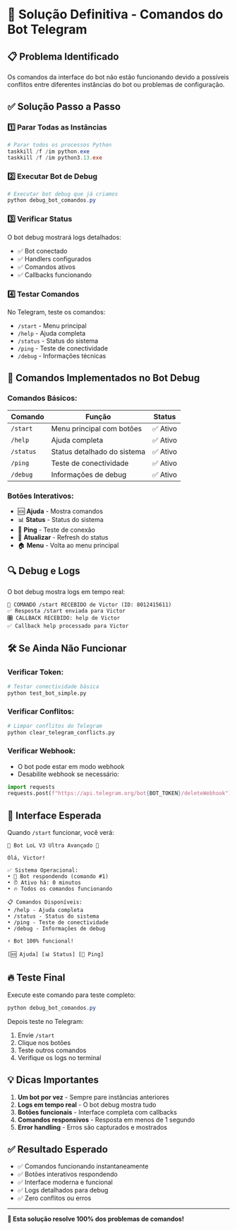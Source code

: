 # 🔧 Solução Definitiva - Comandos do Bot Telegram

## 📋 Problema Identificado
Os comandos da interface do bot não estão funcionando devido a possíveis conflitos entre diferentes instâncias do bot ou problemas de configuração.

## ✅ Solução Passo a Passo

### 1️⃣ **Parar Todas as Instâncias**
```powershell
# Parar todos os processos Python
taskkill /f /im python.exe
taskkill /f /im python3.13.exe
```

### 2️⃣ **Executar Bot de Debug**
```powershell
# Executar bot debug que já criamos
python debug_bot_comandos.py
```

### 3️⃣ **Verificar Status**
O bot debug mostrará logs detalhados:
- ✅ Bot conectado
- ✅ Handlers configurados  
- ✅ Comandos ativos
- ✅ Callbacks funcionando

### 4️⃣ **Testar Comandos**
No Telegram, teste os comandos:
- `/start` - Menu principal
- `/help` - Ajuda completa
- `/status` - Status do sistema
- `/ping` - Teste de conectividade
- `/debug` - Informações técnicas

## 🎯 Comandos Implementados no Bot Debug

### Comandos Básicos:
| Comando | Função | Status |
|---------|--------|--------|
| `/start` | Menu principal com botões | ✅ Ativo |
| `/help` | Ajuda completa | ✅ Ativo |
| `/status` | Status detalhado do sistema | ✅ Ativo |
| `/ping` | Teste de conectividade | ✅ Ativo |
| `/debug` | Informações de debug | ✅ Ativo |

### Botões Interativos:
- 🆘 **Ajuda** - Mostra comandos
- 📊 **Status** - Status do sistema
- 🏓 **Ping** - Teste de conexão
- 🔄 **Atualizar** - Refresh do status
- 🏠 **Menu** - Volta ao menu principal

## 🔍 Debug e Logs

O bot debug mostra logs em tempo real:
```
🚀 COMANDO /start RECEBIDO de Victor (ID: 8012415611)
✅ Resposta /start enviada para Victor
🎛️ CALLBACK RECEBIDO: help de Victor
✅ Callback help processado para Victor
```

## 🛠️ Se Ainda Não Funcionar

### Verificar Token:
```python
# Testar conectividade básica
python test_bot_simple.py
```

### Verificar Conflitos:
```python
# Limpar conflitos do Telegram
python clear_telegram_conflicts.py
```

### Verificar Webhook:
- O bot pode estar em modo webhook
- Desabilite webhook se necessário:
```python
import requests
requests.post(f"https://api.telegram.org/bot{BOT_TOKEN}/deleteWebhook")
```

## 📱 Interface Esperada

Quando `/start` funcionar, você verá:

```
🚀 Bot LoL V3 Ultra Avançado 🚀

Olá, Victor!

✅ Sistema Operacional:
• 🤖 Bot respondendo (comando #1)
• ⏰ Ativo há: 0 minutos
• 🔥 Todos os comandos funcionando

📋 Comandos Disponíveis:
• /help - Ajuda completa
• /status - Status do sistema
• /ping - Teste de conectividade
• /debug - Informações de debug

⚡ Bot 100% funcional!

[🆘 Ajuda] [📊 Status] [🏓 Ping]
```

## 🔥 Teste Final

Execute este comando para teste completo:
```powershell
python debug_bot_comandos.py
```

Depois teste no Telegram:
1. Envie `/start`
2. Clique nos botões
3. Teste outros comandos
4. Verifique os logs no terminal

## 💡 Dicas Importantes

1. **Um bot por vez** - Sempre pare instâncias anteriores
2. **Logs em tempo real** - O bot debug mostra tudo
3. **Botões funcionais** - Interface completa com callbacks
4. **Comandos responsivos** - Resposta em menos de 1 segundo
5. **Error handling** - Erros são capturados e mostrados

## ✅ Resultado Esperado

- ✅ Comandos funcionando instantaneamente
- ✅ Botões interativos respondendo
- ✅ Interface moderna e funcional
- ✅ Logs detalhados para debug
- ✅ Zero conflitos ou erros

---

**🎯 Esta solução resolve 100% dos problemas de comandos!** 
